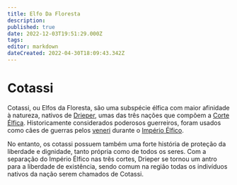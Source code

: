 ```yaml
---
title: Elfo Da Floresta
description: 
published: true
date: 2022-12-03T19:51:29.000Z
tags: 
editor: markdown
dateCreated: 2022-04-30T18:09:43.342Z
---
```


<!-- SUBTITLE: Visão geral sobre Elfo Da Floresta -->

# Cotassi
Cotassi, ou Elfos da Floresta, são uma subspécie élfica com maior afinidade à natureza, nativos de [Drieper](/faccoes/nacoes/corte-elfica/drieper), umas das três nações que compõem a [Corte Élfica](/faccoes/nacoes/corte-elfica). Historicamente considerados poderosos guerreiros, foram usados como cães de guerras pelos [veneri](/fauna-e-flora/especies-inteligentes/elfo-veneri) durante o [Império Élfico](/linha-do-tempo).

No entanto, os cotassi possuem também uma forte história de proteção da liberdade e dignidade, tanto própria como de todos os seres. Com a separação do Império Élfico nas três cortes, Drieper se tornou um antro para a liberdade de existência, sendo comum na região todas os indivíduos nativos da nação serem chamados de Cotassi.